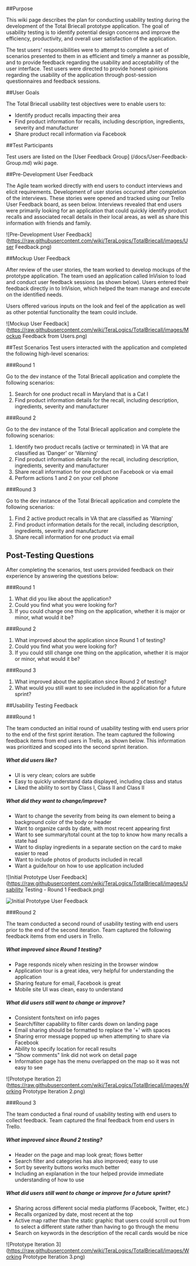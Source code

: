##Purpose

This wiki page describes the plan for conducting usability testing during the development of the Total Briecall prototype application. The goal of usability testing is to identify potential design concerns and improve the efficiency, productivity, and overall user satisfaction of the application.

The test users' responsibilities were to attempt to complete a set of scenarios presented to them in as efficient and timely a manner as possible, and to provide feedback regarding the usability and acceptability of the user interface.  Test users were directed to provide honest opinions regarding the usability of the application through post-session questionnaires and feedback sessions.

##User Goals

The Total Briecall usability test objectives were to enable users to:
 - Identify product recalls impacting their area 
 - Find product information for recalls, including description, ingredients, severity and manufacturer 
 - Share product recall information via Facebook

##Test Participants

Test users are listed on the [User Feedback Group] (/docs/User-Feedback-Group.md) wiki page.

##Pre-Development User Feedback

The Agile team worked directly with end users to conduct interviews and elicit requirements. Development of user stories occurred after completion of the interviews. These stories were opened and tracked using our Trello User Feedback board, as seen below. Interviews revealed that end users were primarily looking for an application that could quickly identify product recalls and associated recall details in their local areas, as well as share this information with friends and family. 

![Pre-Development User Feedback](https://raw.githubusercontent.com/wiki/TeraLogics/TotalBriecall/images/User Feedback.png)

##Mockup User Feedback

After review of the user stories, the team worked to develop mockups of the prototype application. The team used an application called InVision to load and conduct user feedback sessions (as shown below). Users entered their feedback directly in to InVision, which helped the team manage and execute on the identified needs. 

Users offered various inputs on the look and feel of the application as well as other potential functionality the team could include.

![Mockup User Feedback](https://raw.githubusercontent.com/wiki/TeraLogics/TotalBriecall/images/Mockup Feedback from Users.png)

##Test Scenarios
Test users interacted with the application and completed the following high-level scenarios:

###Round 1

Go to the dev instance of the Total Briecall application and complete the following scenarios:

 1. Search for one product recall in Maryland that is a Cat I 
 1. Find product information details for the recall, including description, ingredients, severity and manufacturer 

###Round 2

Go to the dev instance of the Total Briecall application and complete the following scenarios:

 1. Identify two product recalls (active or terminated) in VA that are classified as 'Danger' or 'Warning'
 1. Find product information details for the recall, including description, ingredients, severity and manufacturer 
 1. Share recall information for one product on Facebook or via email
 1. Perform actions 1 and 2 on your cell phone

###Round 3

Go to the dev instance of the Total Briecall application and complete the following scenarios:

 1. Find 2 active product recalls in VA that are classified as 'Warning'
 1. Find product information details for the recall, including description, ingredients, severity and manufacturer 
 1. Share recall information for one product via email

## Post-Testing Questions

After completing the scenarios, test users provided feedback on their experience by answering the questions below:

###Round 1

 1. What did you like about the application? 
 1. Could you find what you were looking for?
 1. If you could change one thing on the application, whether it is major or minor, what would it be? 

###Round 2

 1. What improved about the application since Round 1 of testing? 
 1. Could you find what you were looking for?
 1. If you could still change one thing on the application, whether it is major or minor, what would it be? 

###Round 3

 1. What improved about the application since Round 2 of testing? 
 1. What would you still want to see included in the application for a future sprint?

##Usability Testing Feedback

###Round 1

The team conducted an initial round of usability testing with end users prior to the end of the first sprint iteration. The team captured the following feedback items from end users in Trello, as shown below.  This information was prioritized and scoped into the second sprint iteration.

##### What did users like?
- UI is very clean; colors are subtle
- Easy to quickly understand data displayed, including class and status 
- Liked the ability to sort by Class I, Class II and Class II

##### What did they want to change/improve?
- Want to change the severity from being its own element to being a background color of the body or header
- Want to organize cards by date, with most recent appearing first
- Want to see summary/total count at the top to know how many recalls a state had
- Want to display ingredients in a separate section on the card to make easier to read 
- Want to include photos of products included in recall 
- Want a guide/tour on how to use application included

![Initial Prototype User Feedback](https://raw.githubusercontent.com/wiki/TeraLogics/TotalBriecall/images/Usability Testing - Round 1 Feedback.png)

![Initial Prototype User Feedback](https://raw.githubusercontent.com/wiki/TeraLogics/TotalBriecall/images/mobile-usability-test.png)

###Round 2

The team conducted a second round of usability testing with end users prior to the end of the second iteration. Team captured the following feedback items from end users in Trello.

##### What improved since Round 1 testing?
- Page responds nicely when resizing in the browser window
- Application tour is a great idea, very helpful for understanding the application 
- Sharing feature for email, Facebook is great
- Mobile site UI was clean, easy to understand

##### What did users still want to change or improve?
- Consistent fonts/text on info pages
- Search/filter capability to filter cards down on landing page
- Email sharing should be formatted to replace the '+' with spaces
- Sharing error message popped up when attempting to share via Facebook
- Ability to specify location for recall results
- “Show comments" link did not work on detail page
- Information page has the menu overlapped on the map so it was not easy to see

![Prototype Iteration 2](https://raw.githubusercontent.com/wiki/TeraLogics/TotalBriecall/images/Working Prototype Iteration 2.png)

###Round 3

The team conducted a final round of usability testing with end users to collect feedback. Team captured the final feedback from end users in Trello.

##### What improved since Round 2 testing?
- Header on the page and map look great; flows better
- Search filter and categories has also improved; easy to use
- Sort by severity buttons works much better
- Including an explanation in the tour helped provide immediate understanding of how to use


##### What did users still want to change or improve for a future sprint?
- Sharing across different social media platforms (Facebook, Twitter, etc.)
- Recalls organized by date, most recent at the top
- Active map rather than the static graphic that users could scroll out from to select a different state rather than having to go through the menu
- Search on keywords in the description of the recall cards would be nice


![Prototype Iteration 3](https://raw.githubusercontent.com/wiki/TeraLogics/TotalBriecall/images/Working Prototype Iteration 3.png)

